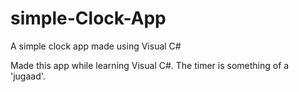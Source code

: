 # simple-Clock-App
A simple clock app made using Visual C#

Made this app while learning Visual C#.
The timer is something of a 'jugaad'.
